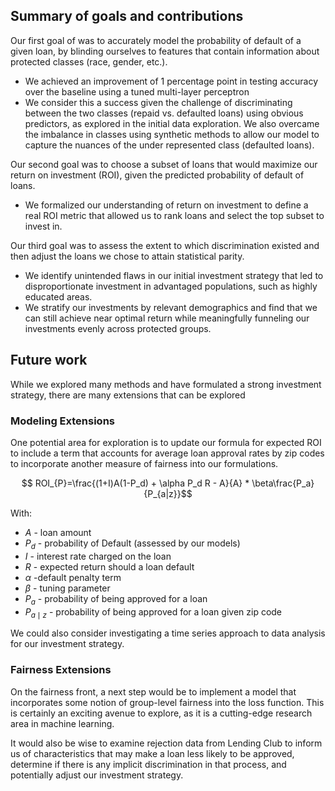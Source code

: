 
## Summary of goals and contributions

Our first goal of was to accurately model the probability of default of a given loan, by blinding ourselves to features that contain information about protected classes (race, gender, etc.).
- We achieved an improvement of 1 percentage point in testing accuracy over the baseline using a tuned multi-layer perceptron
- We consider this a success given the challenge of discriminating between the two classes (repaid vs. defaulted loans) using obvious predictors, as explored in the initial data exploration. We also overcame the imbalance in classes using synthetic methods to allow our model to capture the nuances of the under represented class (defaulted loans).


Our second goal was to choose a subset of loans that would maximize our return on investment (ROI), given the predicted probability of default of loans.

- We formalized our understanding of return on investment to define a real ROI metric that allowed us to rank loans and select the top subset to invest in.

Our third goal was to assess the extent to which discrimination existed and then adjust the loans we chose to attain statistical parity. 

- We identify unintended flaws in our initial investment strategy that led to disproportionate investment in advantaged populations, such as highly educated areas.
- We stratify our investments by relevant demographics and find that we can still achieve near optimal return while meaningfully funneling our investments evenly across protected groups.

## Future work

While we explored many methods and have formulated a strong investment strategy, there are many extensions that can be explored

### Modeling Extensions

One potential area for exploration is to update our formula for expected ROI to include a term that accounts for average loan approval rates by zip codes to incorporate another measure of fairness into our formulations.

$$ ROI_{P}=\frac{(1+I)A(1-P_d) + \alpha P_d R - A}{A} * \beta\frac{P_a}{P_{a|z}}$$

With: 
* $A$   - loan amount
* $P_d$ - probability of Default (assessed by our models)
* $I$   - interest rate charged on the loan
* $R$   - expected return should a loan default
* $\alpha$ -default penalty term
* $\beta$ - tuning parameter
* $P_a$ - probability of being approved for a loan 
* $P_{a\mid{z}}$ - probability of being approved for a loan given zip code

We could also consider investigating a time series approach to data analysis for our investment strategy.

### Fairness Extensions

On the fairness front, a next step would be to implement a model that incorporates some notion of group-level fairness into the loss function. This is certainly an exciting avenue to explore, as it is a cutting-edge research area in machine learning.

It would also be wise to examine rejection data from Lending Club to inform us of characteristics that may make a loan less likely to be approved, determine if there is any implicit discrimination in that process, and potentially adjust our investment strategy.
